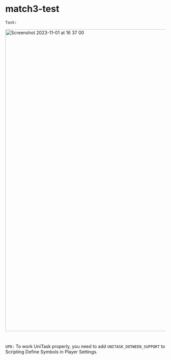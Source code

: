 # match3-test
`Task:`

<img width="946" alt="Screenshot 2023-11-01 at 16 37 00" src="https://github.com/Inex0/match3-test/assets/15871036/ad663fe6-5c83-4789-9703-18e4ae12142d">

#
`UPD:`
To work UniTask properly, you need to add `UNITASK_DOTWEEN_SUPPORT` to Scripting Define Symbols in Player Settings.
